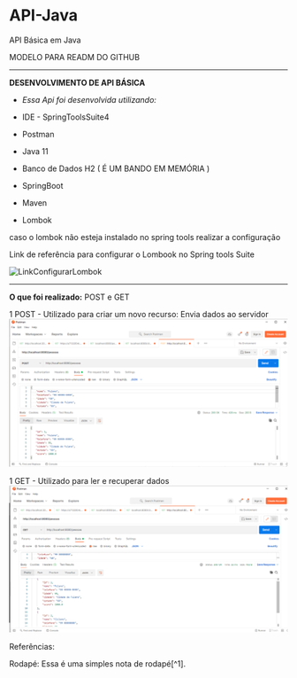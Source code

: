 # API-Java
API Básica em Java


MODELO PARA READM DO GITHUB

__________________________
**DESENVOLVIMENTO DE API BÁSICA**
* *Essa Api foi desenvolvida utilizando:*

* IDE - SpringToolsSuite4
* Postman
* Java 11
* Banco de Dados H2 ( É UM BANDO EM MEMÓRIA )
* SpringBoot
* Maven
* Lombok


caso o lombok não esteja instalado no spring tools
realizar a configuração

Link de referência para configurar o Lombook no Spring tools Suite

![LinkConfigurarLombok](https://www.youtube.com/watch?v=W0ywxkvc4_M)
__________________________

**O que foi realizado:**
POST e GET


1 POST - Utilizado para criar um novo recurso: Envia dados ao servidor
![POST](https://github.com/lancalasans/API-Java/blob/main/img/Captura%20de%20tela%202022-01-31%2018.34.49.png)


1 GET  - Utilizado para ler e recuperar dados
![GET](https://github.com/lancalasans/API-Java/blob/main/img/Captura%20de%20tela%202022-01-31%2018.38.42.png)



Referências: 





Rodapé: Essa é uma simples nota de rodapé[^1].



